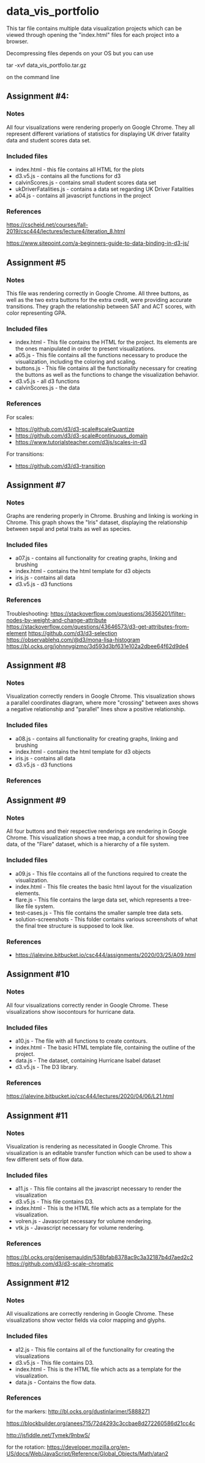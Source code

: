 # data_vis_portfolio
This tar file contains multiple data visualization projects which can be viewed through opening the "index.html" files for each project into a browser. 

Decompressing files depends on your OS but you can use

tar -xvf data_vis_portfolio.tar.gz

on the command line

## Assignment #4: 
### Notes
All four visualizations were rendering properly on Google Chrome. They all represent different variations of statistics for displaying UK driver fatality data and student scores data set. 

### Included files

* index.html - this file contains all HTML for the plots
* d3.v5.js - contains all the functions for d3
* calvinScores.js - contains small student scores data set
* ukDriverFatalities.js - contains a data set regarding UK Driver Fatalities
* a04.js - contains all javascript functions in the project

### References
https://cscheid.net/courses/fall-2019/csc444/lectures/lecture4/iteration_8.html

https://www.sitepoint.com/a-beginners-guide-to-data-binding-in-d3-js/


## Assignment #5
### Notes
This file was rendering correctly in Google Chrome. All three buttons, as 
well as the two extra buttons for the extra credit, were providing accurate
transitions. They graph the relationship between SAT and ACT scores, with color representing GPA. 


### Included files

* index.html - This file contains the HTML for the project. Its elements
are the ones manipulated in order to present visualizations. 
* a05.js - This file contains all the functions necessary to produce the 
visualization, including the coloring and scaling. 
* buttons.js - This file contains all the functionality necessary for 
creating the buttons as well as the functions to change the visualization
behavior. 
* d3.v5.js - all d3 functions
* calvinScores.js - the data 


### References
For scales: 
- https://github.com/d3/d3-scale#scaleQuantize
- https://github.com/d3/d3-scale#continuous_domain
- https://www.tutorialsteacher.com/d3js/scales-in-d3

For transitions:
- https://github.com/d3/d3-transition


## Assignment #7

### Notes
Graphs are rendering properly in Chrome. Brushing and linking is working in Chrome. This graph shows the "Iris" dataset, displaying the relationship between sepal and petal traits as well as species.  


### Included files

* a07.js - contains all functionality for creating graphs, linking and brushing
* index.html - contains the html template for d3 objects
* iris.js - contains all data
* d3.v5.js - d3 functions


### References
Troubleshooting:
https://stackoverflow.com/questions/36356201/filter-nodes-by-weight-and-change-attribute
https://stackoverflow.com/questions/43646573/d3-get-attributes-from-element
https://github.com/d3/d3-selection
https://observablehq.com/@d3/mona-lisa-histogram
https://bl.ocks.org/johnnygizmo/3d593d3bf631e102a2dbee64f62d9de4

## Assignment #8
### Notes
Visualization correctly renders in Google Chrome. This visualization shows a parallel coordinates diagram, where more "crossing" between axes shows a negative relationship and "parallel" lines show a positive relationship.


### Included files

* a08.js - contains all functionality for creating graphs, linking and brushing
* index.html - contains the html template for d3 objects
* iris.js - contains all data
* d3.v5.js - d3 functions

### References

## Assignment #9

### Notes
All four buttons and their respective renderings are rendering in Google Chrome. This visualization shows a tree map, a conduit for showing tree data, of the "Flare" dataset, which is a hierarchy of a file system.


### Included files

* a09.js - This file ccontains all of the functions required to create the visualization.
* index.html - This file creates the basic html layout for the visualization elements.
* flare.js - This file contains the large data set, which represents a tree-like file system.
* test-cases.js - This file contains the smaller sample tree data sets.
* solution-screenshots - This folder contains various screenshots of what the final tree structure is supposed to look like.


### References
* https://jalevine.bitbucket.io/csc444/assignments/2020/03/25/A09.html

## Assignment #10

### Notes
All four visualizations correctly render in Google Chrome. These visualizations show isocontours for hurricane data. 


### Included files
* a10.js - The file with all functions to create contours.
* index.html - The basic HTML template file, containing the outline of the project.
* data.js - The dataset, containing Hurricane Isabel dataset
* d3.v5.js - The D3 library.


### References
https://jalevine.bitbucket.io/csc444/lectures/2020/04/06/L21.html


## Assignment #11

### Notes
Visualization is rendering as necessitated in Google Chrome. This visualization is an editable transfer function which can be used to show a few different sets of flow data. 


### Included files

* a11.js - This file contains all the javascript necessary to render the visualization
* d3.v5.js - This file contains D3.
* index.html - This is the HTML file which acts as a template for the visualization.
* volren.js - Javascript necessary for volume rendering.
* vtk.js - Javascript necessary for volume rendering.


### References
https://bl.ocks.org/denisemauldin/538bfab8378ac9c3a32187b4d7aed2c2
https://github.com/d3/d3-scale-chromatic

## Assignment #12
### Notes
All visualizations are correctly rendering in Google Chrome. These visualizations show vector fields via color mapping and glyphs.


### Included files

* a12.js - This file contains all of the functionality for creating the visualizations
* d3.v5.js - This file contains D3.
* index.html - This is the HTML file which acts as a template for the visualization.
* data.js - Contains the flow data.


### References
for the markers:
http://bl.ocks.org/dustinlarimer/5888271

https://blockbuilder.org/anees715/72d4293c3ccbae8d272260586d21cc4c

http://jsfiddle.net/Tymek/9nbwS/

for the rotation:
https://developer.mozilla.org/en-US/docs/Web/JavaScript/Reference/Global_Objects/Math/atan2
